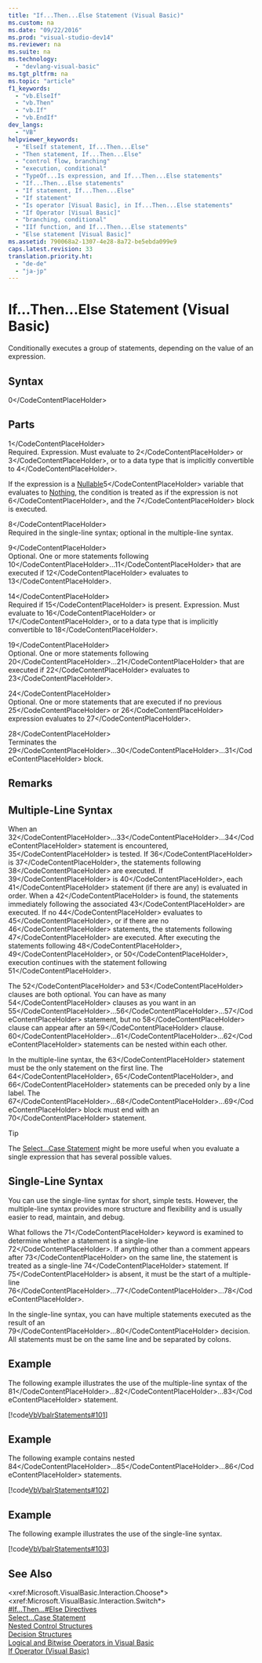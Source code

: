 ```yaml
---
title: "If...Then...Else Statement (Visual Basic)"
ms.custom: na
ms.date: "09/22/2016"
ms.prod: "visual-studio-dev14"
ms.reviewer: na
ms.suite: na
ms.technology: 
  - "devlang-visual-basic"
ms.tgt_pltfrm: na
ms.topic: "article"
f1_keywords: 
  - "vb.ElseIf"
  - "vb.Then"
  - "vb.If"
  - "vb.EndIf"
dev_langs: 
  - "VB"
helpviewer_keywords: 
  - "ElseIf statement, If...Then...Else"
  - "Then statement, If...Then...Else"
  - "control flow, branching"
  - "execution, conditional"
  - "TypeOf...Is expression, and If...Then...Else statements"
  - "If...Then...Else statements"
  - "If statement, If...Then...Else"
  - "If statement"
  - "Is operator [Visual Basic], in If...Then...Else statements"
  - "If Operator [Visual Basic]"
  - "branching, conditional"
  - "IIf function, and If...Then...Else statements"
  - "Else statement [Visual Basic]"
ms.assetid: 790068a2-1307-4e28-8a72-be5ebda099e9
caps.latest.revision: 33
translation.priority.ht: 
  - "de-de"
  - "ja-jp"
---
```

# If...Then...Else Statement (Visual Basic)
Conditionally executes a group of statements, depending on the value of an expression.  
  
## Syntax  
  
<CodeContentPlaceHolder>0\</CodeContentPlaceHolder>  
## Parts  
 <CodeContentPlaceHolder>1\</CodeContentPlaceHolder>  
 Required. Expression. Must evaluate to <CodeContentPlaceHolder>2\</CodeContentPlaceHolder> or <CodeContentPlaceHolder>3\</CodeContentPlaceHolder>, or to a data type that is implicitly convertible to <CodeContentPlaceHolder>4\</CodeContentPlaceHolder>.  
  
 If the expression is a [Nullable](../vs140/nullable-value-types--visual-basic-.md)<CodeContentPlaceHolder>5\</CodeContentPlaceHolder> variable that evaluates to [Nothing](../vs140/nothing--visual-basic-.md), the condition is treated as if the expression is not <CodeContentPlaceHolder>6\</CodeContentPlaceHolder>, and the <CodeContentPlaceHolder>7\</CodeContentPlaceHolder> block is executed.  
  
 <CodeContentPlaceHolder>8\</CodeContentPlaceHolder>  
 Required in the single-line syntax; optional in the multiple-line syntax.  
  
 <CodeContentPlaceHolder>9\</CodeContentPlaceHolder>  
 Optional. One or more statements following <CodeContentPlaceHolder>10\</CodeContentPlaceHolder>...<CodeContentPlaceHolder>11\</CodeContentPlaceHolder> that are executed if <CodeContentPlaceHolder>12\</CodeContentPlaceHolder> evaluates to <CodeContentPlaceHolder>13\</CodeContentPlaceHolder>.  
  
 <CodeContentPlaceHolder>14\</CodeContentPlaceHolder>  
 Required if <CodeContentPlaceHolder>15\</CodeContentPlaceHolder> is present. Expression. Must evaluate to <CodeContentPlaceHolder>16\</CodeContentPlaceHolder> or <CodeContentPlaceHolder>17\</CodeContentPlaceHolder>, or to a data type that is implicitly convertible to <CodeContentPlaceHolder>18\</CodeContentPlaceHolder>.  
  
 <CodeContentPlaceHolder>19\</CodeContentPlaceHolder>  
 Optional. One or more statements following <CodeContentPlaceHolder>20\</CodeContentPlaceHolder>...<CodeContentPlaceHolder>21\</CodeContentPlaceHolder> that are executed if <CodeContentPlaceHolder>22\</CodeContentPlaceHolder> evaluates to <CodeContentPlaceHolder>23\</CodeContentPlaceHolder>.  
  
 <CodeContentPlaceHolder>24\</CodeContentPlaceHolder>  
 Optional. One or more statements that are executed if no previous <CodeContentPlaceHolder>25\</CodeContentPlaceHolder> or <CodeContentPlaceHolder>26\</CodeContentPlaceHolder> expression evaluates to <CodeContentPlaceHolder>27\</CodeContentPlaceHolder>.  
  
 <CodeContentPlaceHolder>28\</CodeContentPlaceHolder>  
 Terminates the <CodeContentPlaceHolder>29\</CodeContentPlaceHolder>...<CodeContentPlaceHolder>30\</CodeContentPlaceHolder>...<CodeContentPlaceHolder>31\</CodeContentPlaceHolder> block.  
  
## Remarks  
  
## Multiple-Line Syntax  
 When an <CodeContentPlaceHolder>32\</CodeContentPlaceHolder>...<CodeContentPlaceHolder>33\</CodeContentPlaceHolder>...<CodeContentPlaceHolder>34\</CodeContentPlaceHolder> statement is encountered, <CodeContentPlaceHolder>35\</CodeContentPlaceHolder> is tested. If <CodeContentPlaceHolder>36\</CodeContentPlaceHolder> is <CodeContentPlaceHolder>37\</CodeContentPlaceHolder>, the statements following <CodeContentPlaceHolder>38\</CodeContentPlaceHolder> are executed. If <CodeContentPlaceHolder>39\</CodeContentPlaceHolder> is <CodeContentPlaceHolder>40\</CodeContentPlaceHolder>, each <CodeContentPlaceHolder>41\</CodeContentPlaceHolder> statement (if there are any) is evaluated in order. When a <CodeContentPlaceHolder>42\</CodeContentPlaceHolder> is found, the statements immediately following the associated <CodeContentPlaceHolder>43\</CodeContentPlaceHolder> are executed. If no <CodeContentPlaceHolder>44\</CodeContentPlaceHolder> evaluates to <CodeContentPlaceHolder>45\</CodeContentPlaceHolder>, or if there are no <CodeContentPlaceHolder>46\</CodeContentPlaceHolder> statements, the statements following <CodeContentPlaceHolder>47\</CodeContentPlaceHolder> are executed. After executing the statements following <CodeContentPlaceHolder>48\</CodeContentPlaceHolder>, <CodeContentPlaceHolder>49\</CodeContentPlaceHolder>, or <CodeContentPlaceHolder>50\</CodeContentPlaceHolder>, execution continues with the statement following <CodeContentPlaceHolder>51\</CodeContentPlaceHolder>.  
  
 The <CodeContentPlaceHolder>52\</CodeContentPlaceHolder> and <CodeContentPlaceHolder>53\</CodeContentPlaceHolder> clauses are both optional. You can have as many <CodeContentPlaceHolder>54\</CodeContentPlaceHolder> clauses as you want in an <CodeContentPlaceHolder>55\</CodeContentPlaceHolder>...<CodeContentPlaceHolder>56\</CodeContentPlaceHolder>...<CodeContentPlaceHolder>57\</CodeContentPlaceHolder> statement, but no <CodeContentPlaceHolder>58\</CodeContentPlaceHolder> clause can appear after an <CodeContentPlaceHolder>59\</CodeContentPlaceHolder> clause. <CodeContentPlaceHolder>60\</CodeContentPlaceHolder>...<CodeContentPlaceHolder>61\</CodeContentPlaceHolder>...<CodeContentPlaceHolder>62\</CodeContentPlaceHolder> statements can be nested within each other.  
  
 In the multiple-line syntax, the <CodeContentPlaceHolder>63\</CodeContentPlaceHolder> statement must be the only statement on the first line. The <CodeContentPlaceHolder>64\</CodeContentPlaceHolder>, <CodeContentPlaceHolder>65\</CodeContentPlaceHolder>, and <CodeContentPlaceHolder>66\</CodeContentPlaceHolder> statements can be preceded only by a line label. The <CodeContentPlaceHolder>67\</CodeContentPlaceHolder>...<CodeContentPlaceHolder>68\</CodeContentPlaceHolder>...<CodeContentPlaceHolder>69\</CodeContentPlaceHolder> block must end with an <CodeContentPlaceHolder>70\</CodeContentPlaceHolder> statement.  
  
> [!TIP]
>  The [Select...Case Statement](../vs140/select...case-statement--visual-basic-.md) might be more useful when you evaluate a single expression that has several possible values.  
  
## Single-Line Syntax  
 You can use the single-line syntax for short, simple tests. However, the multiple-line syntax provides more structure and flexibility and is usually easier to read, maintain, and debug.  
  
 What follows the <CodeContentPlaceHolder>71\</CodeContentPlaceHolder> keyword is examined to determine whether a statement is a single-line <CodeContentPlaceHolder>72\</CodeContentPlaceHolder>. If anything other than a comment appears after <CodeContentPlaceHolder>73\</CodeContentPlaceHolder> on the same line, the statement is treated as a single-line <CodeContentPlaceHolder>74\</CodeContentPlaceHolder> statement. If <CodeContentPlaceHolder>75\</CodeContentPlaceHolder> is absent, it must be the start of a multiple-line <CodeContentPlaceHolder>76\</CodeContentPlaceHolder>...<CodeContentPlaceHolder>77\</CodeContentPlaceHolder>...<CodeContentPlaceHolder>78\</CodeContentPlaceHolder>.  
  
 In the single-line syntax, you can have multiple statements executed as the result of an <CodeContentPlaceHolder>79\</CodeContentPlaceHolder>...<CodeContentPlaceHolder>80\</CodeContentPlaceHolder> decision. All statements must be on the same line and be separated by colons.  
  
## Example  
 The following example illustrates the use of the multiple-line syntax of the <CodeContentPlaceHolder>81\</CodeContentPlaceHolder>...<CodeContentPlaceHolder>82\</CodeContentPlaceHolder>...<CodeContentPlaceHolder>83\</CodeContentPlaceHolder> statement.  
  
 [!code[VbVbalrStatements#101](../vs140/codesnippet/VisualBasic/if...then...else-statement--visual-basic-_1.vb)]  
  
## Example  
 The following example contains nested <CodeContentPlaceHolder>84\</CodeContentPlaceHolder>...<CodeContentPlaceHolder>85\</CodeContentPlaceHolder>...<CodeContentPlaceHolder>86\</CodeContentPlaceHolder> statements.  
  
 [!code[VbVbalrStatements#102](../vs140/codesnippet/VisualBasic/if...then...else-statement--visual-basic-_2.vb)]  
  
## Example  
 The following example illustrates the use of the single-line syntax.  
  
 [!code[VbVbalrStatements#103](../vs140/codesnippet/VisualBasic/if...then...else-statement--visual-basic-_3.vb)]  
  
## See Also  
 \<xref:Microsoft.VisualBasic.Interaction.Choose*>   
 \<xref:Microsoft.VisualBasic.Interaction.Switch*>   
 [#If...Then...#Else Directives](../vs140/sharpif...then...sharpelse-directives.md)   
 [Select...Case Statement](../vs140/select...case-statement--visual-basic-.md)   
 [Nested Control Structures](../vs140/nested-control-structures--visual-basic-.md)   
 [Decision Structures](../vs140/decision-structures--visual-basic-.md)   
 [Logical and Bitwise Operators in Visual Basic](../vs140/logical-and-bitwise-operators-in-visual-basic.md)   
 [If Operator (Visual Basic)](../vs140/if-operator--visual-basic-.md)